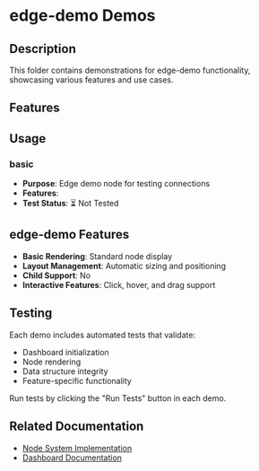 # edge-demo Demos

## Description

This folder contains demonstrations for edge-demo functionality, showcasing various features and use cases.

## Features



## Usage

### basic
- **Purpose**: Edge demo node for testing connections
- **Features**: 
- **Test Status**: ⏳ Not Tested

## edge-demo Features

- **Basic Rendering**: Standard node display
- **Layout Management**: Automatic sizing and positioning
- **Child Support**: No
- **Interactive Features**: Click, hover, and drag support

## Testing

Each demo includes automated tests that validate:
- Dashboard initialization
- Node rendering
- Data structure integrity
- Feature-specific functionality

Run tests by clicking the "Run Tests" button in each demo.

## Related Documentation

- [Node System Implementation](../dashboard/implementation-nodes.md)
- [Dashboard Documentation](../dashboard/readme.md)